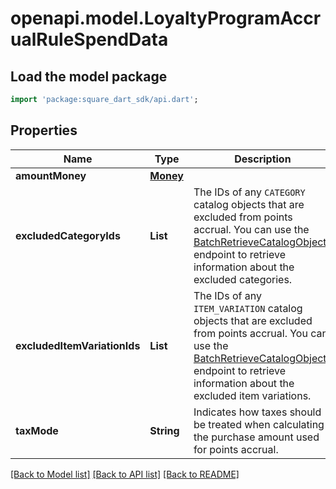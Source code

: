 # openapi.model.LoyaltyProgramAccrualRuleSpendData

## Load the model package
```dart
import 'package:square_dart_sdk/api.dart';
```

## Properties
Name | Type | Description | Notes
------------ | ------------- | ------------- | -------------
**amountMoney** | [**Money**](Money.md) |  | 
**excludedCategoryIds** | **List<String>** | The IDs of any `CATEGORY` catalog objects that are excluded from points accrual.  You can use the [BatchRetrieveCatalogObjects](https://developer.squareup.com/reference/square_2023-12-13/catalog-api/batch-retrieve-catalog-objects) endpoint to retrieve information about the excluded categories. | [optional] [default to const []]
**excludedItemVariationIds** | **List<String>** | The IDs of any `ITEM_VARIATION` catalog objects that are excluded from points accrual.  You can use the [BatchRetrieveCatalogObjects](https://developer.squareup.com/reference/square_2023-12-13/catalog-api/batch-retrieve-catalog-objects) endpoint to retrieve information about the excluded item variations. | [optional] [default to const []]
**taxMode** | **String** | Indicates how taxes should be treated when calculating the purchase amount used for points accrual. | 

[[Back to Model list]](../README.md#documentation-for-models) [[Back to API list]](../README.md#documentation-for-api-endpoints) [[Back to README]](../README.md)


